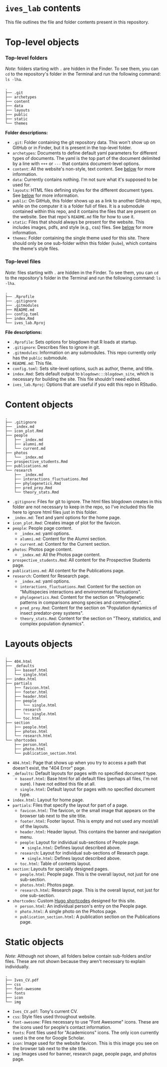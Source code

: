 # `ives_lab` contents

This file outlines the file and folder contents present in this repository.

# Top-level objects

### Top-level folders

*Note*: folders starting with `.` are hidden in the Finder. To see them, you can `cd` to
the repository's folder in the Terminal and run the following command: `ls -lha`.

```
.
├── .git
├── archetypes
├── content
├── data
├── layouts
├── public
├── static
└── themes
```

**Folder descriptions:**

* `.git`: Folder containing the git repository data. This won't show up on GitHub or
    in Finder, but it is present in the top-level folder.
* `archetypes`: Documents to define default yaml parameters for different types of
    documents. The yaml is the top part of the document delimited by a line with 
    `+++` or `---` that contains document-level options.
* `content`: All the website's non-style, text content. See [below](#content-objects) 
    for more information.
* `data`: Currently contains nothing. I'm not sure what it's supposed to be used for.
* `layouts`: HTML files defining styles for the different document types.
    See [below](#layouts-objects)  for more information.
* `public`: On GitHub, this folder shows up as a link to another GitHub repo, while on the
    computer it is a folder full of files. It is a submodule contained within this repo,
    and it contains the files that are present on the website.
    See that repo's `README.md` file for how to use it.
* `static`: Files that should always be present for the website. This includes images,
    pdfs, and style (e.g., css) files. See [below](#static-objects)  for more information.
* `themes`: Folder containing the single theme used for this site. There should only 
    be one sub-folder within this folder (`kube`), which contains the theme's style
    files.


### Top-level files

*Note*: files starting with `.` are hidden in the Finder. To see them, you can `cd` to
the repository's folder in the Terminal and run the following command: `ls -lha`.

```
.
├── .Rprofile
├── .gitignore
├── .gitmodules
├── README.md
├── config.toml
├── index.Rmd
└── ives_lab.Rproj
```

**File descriptions:**

* `.Rprofile`: Sets options for blogdown that R loads at startup.
* `.gitignore`: Describes files to ignore in git.
* `.gitmodules`: Information on any submodules. This repo currently only has the 
    `public` submodule.
* `README.md`: This file.
* `config.toml`: Sets site-level options, such as author, theme, and title.
* `index.Rmd`: Sets default output to `blogdown:::blogdown_site`, which is necessary for
    building the site. This file shouldn't need edited.
* `ives_lab.Rproj`: Options that are useful if you edit this repo in RStudio.






# Content objects


```
.
├── .gitignore
├── _index.md
├── icon_plot.Rmd
├── people
│   ├── _index.md
│   ├── alumni.md
│   └── current.md
├── photos
│   └── _index.md
├── prospective_students.Rmd
├── publications.md
└── research
    ├── _index.md
    ├── interactions_fluctuations.Rmd
    ├── phylogenetics.Rmd
    ├── pred_prey.Rmd
    └── theory_stats.Rmd
```

* `.gitignore`: Files for git to ignore. The html files blogdown creates in this folder
    are not necessary to keep in the repo, so I've included this file here to ignore
    html files just in this folder.
* `_index.md`: Text and yaml options for the home page.
* `icon_plot.Rmd`: Creates image of plot for the favicon.
* `people`: People page content.
    - `_index.md`: yaml options.
    - `alumni.md`: Content for the Alumni section.
    - `current.md`: Content for the Current section.
* `photos`: Photos page content.
    - `_index.md`: All the Photos page content.
* `prospective_students.Rmd`: All content for the Prospective Students page.
* `publications.md`: All content for the Publications page.
* `research`: Content for Research page.
    - `_index.md`: yaml options.
    - `interactions_fluctuations.Rmd`: Content for the section on "Multispecies
        interactions and environmental fluctuations".
    - `phylogenetics.Rmd`: Content for the section on "Phylogenetic patterns in
        comparisons among species and communities".
    - `pred_prey.Rmd`: Content for the section on "Population dynamics of insect
        predator-prey systems".
    - `theory_stats.Rmd`: Content for the section on "Theory, statistics, and complex
        population dynamics".





# Layouts objects


```
.
├── 404.html
├── _defaults
│   ├── baseof.html
│   └── single.html
├── index.html
├── partials
│   ├── favicon.html
│   ├── footer.html
│   ├── header.html
│   ├── people
│   │   └── single.html
│   ├── research
│   │   └── single.html
│   └── toc.html
├── section
│   ├── people.html
│   ├── photos.html
│   └── research.html
└── shortcodes
    ├── person.html
    ├── photo.html
    └── publication_section.html
```



* `404.html`: Page that shows up when you try to access a path that doesn't exist, the 
  "404 Error" page.
* `_defaults`: Default layouts for pages with no specified document type.
    - `baseof.html`: Base html for all default files (perhaps all files, I'm not sure).
      I have not edited this file at all.
    - `single.html`: Default layout for pages with no specified document type.
* `index.html`: Layout for home page.
* `partials`: Files that specify the layout for part of a page.
    - `favicon.html`: The favicon, or the small image that appears on the browser tab 
        next to the site title.
    - `footer.html`: Footer layout. This is empty and not used any most/all of the
        layouts.
    - `header.html`: Header layout. This contains the banner and navigation menu.
    - `people`: Layout for individual sub-sections of People page.
        + `single.html`: Defines layout described above.
    - `research`: Layout for individual sub-sections of Research page.
        + `single.html`: Defines layout described above.
    - `toc.html`: Table of contents layout.
* `section`: Layouts for specially designed pages.
    - `people.html`: People page. This is the overall layout, not just for one
        sub-section.
    - `photos.html`: Photos page.
    - `research.html`: Research page. This is the overall layout, not just for one
        sub-section.
* `shortcodes`: Custom [Hugo shortcodes](https://gohugo.io/extras/shortcodes/) designed
    for this site.
    - `person.html`: An individual person's entry on the People page.
    - `photo.html`: A single photo on the Photos page.
    - `publication_section.html`: A publication section on the Publications page.




# Static objects

*Note*: Although not shown, all folders below contain sub-folders and/or files.
These are not shown because they aren't necessary to explain individually.

```
.
├── Ives_CV.pdf
├── css
├── font-awesome
├── fonts
├── icon
└── img
```

* `Ives_CV.pdf`: Tony's current CV.
* `css`: Style files used throughout website.
* `font-awesome`: Files necessary to use "Font Awesome" icons. These are the icons used
    for people's contact information.
* `fonts`: Font files used for "Academicons" icons. The only icon currently used is the
    one for Google Scholar.
* `icon`: Image used for the website favicon. This is this image you see on the browser 
    tab next to the site title.
* `img`: Images used for banner, research page, people page, and photos page.

